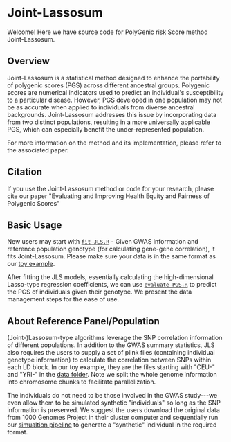 # Joint-Lassosum 

Welcome! Here we have source code for PolyGenic risk Score method Joint-Lassosum.

## Overview

Joint-Lassosum is a statistical method designed to enhance the portability of polygenic scores (PGS) across different ancestral groups. Polygenic scores are numerical indicators used to predict an individual's susceptibility to a particular disease. However, PGS developed in one population may not be as accurate when applied to individuals from diverse ancestral backgrounds. Joint-Lassosum addresses this issue by incorporating data from two distinct populations, resulting in a more universally applicable PGS, which can especially benefit the under-represented population.

For more information on the method and its implementation, please refer to the associated paper.

## Citation

If you use the Joint-Lassosum method or code for your research, please cite our paper "Evaluating and Improving Health Equity and Fairness of Polygenic Scores"

## Basic Usage

New users may start with [`fit_JLS.R`](/JLS_basic/code/fit_JLS.R) - Given GWAS information and reference population genotype (for calculating gene-gene correlation), it fits Joint-Lassosum. Please make sure your data is in the same format as our [toy example](/JLS_basic/data/).

After fitting the JLS models, essentially calculating the high-dimensional Lasso-type regression coefficients, we can use [`evaluate_PGS.R`](/JLS_basic/code/evaluate_PGS.R) to predict the PGS of individuals given their genotype. We present the data management steps for the ease of use.

## About Reference Panel/Population

(Joint-)Lassosum-type algorithms leverage the SNP correlation information of different populations. In addition to the GWAS summary statistics, JLS also requires the users to supply a set of plink files (containing individual genotype information) to calculate the correlation between SNPs within each LD block. In our toy example, they are the files starting with "CEU-" and "YRI-" in the [data folder](/JLS_basic/data/). Note we split the whole genome information into chromosome chunks to facilitate parallelization. 

The individuals do not need to be those involved in the GWAS study---we even allow them to be simulated synthetic "individuals" so long as the SNP information is preserved. We suggest the users download the original data from 1000 Genomes Project in their cluster computer and sequentially run our [simualtion pipeline](/Generate_reference_populaton/) to generate a "synthetic" individual in the required format. 







